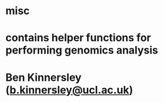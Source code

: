 # misc
# contains helper functions for performing genomics analysis
# Ben Kinnersley (b.kinnersley@ucl.ac.uk)
